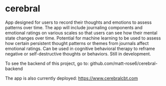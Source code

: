 # cerebral

App designed for users to record their thoughts and emotions to assess patterns over time. The app will include journaling components and emotional ratings on various scales so that users can see how their mental state changes over time. Potential for machine learning to be used to assess how certain persistent thought patterns or themes from journals affect emotional ratings. Can be used in cognitive behavioral therapy to reframe negative or self-destructive thoughts or behaviors. Still in development.

To see the backend of this project, go to: github.com/matt-rose6/cerebral-backend

The app is also currently deployed: https://www.cerebralcbt.com
